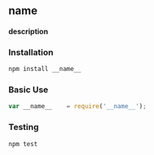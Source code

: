 ## __name__
#### __description__

### Installation
```bash
npm install __name__
```

### Basic Use
```javascript
var __name__    = require('__name__');
```

### Testing
```bash
npm test
```